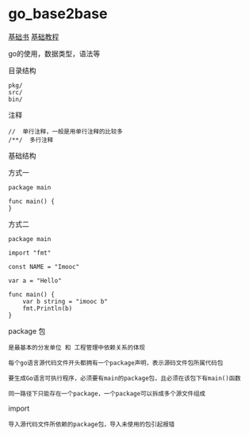 # go_base2base

[基础书](https://go.fdos.me/down/book.pdf)
[基础教程](https://github.com/Unknwon/the-way-to-go_ZH_CN)

go的使用，数据类型，语法等

目录结构

    pkg/
    src/
    bin/

注释

    //  单行注释，一般是用单行注释的比较多
    /**/  多行注释

基础结构

方式一

    package main

    func main() {
    }


方式二

    package main

    import "fmt"

    const NAME = "Imooc"

    var a = "Hello"

    func main() {
        var b string = "imooc b"
        fmt.Println(b)
    }


package 包

    是最基本的分发单位 和 工程管理中依赖关系的体现

    每个go语言源代码文件开头都拥有一个package声明，表示源码文件包所属代码包

    要生成Go语言可执行程序，必须要有main的package包，且必须在该包下有main()函数

    同一路径下只能存在一个package，一个package可以拆成多个源文件组成

import

    导入源代码文件所依赖的package包，导入未使用的包引起报错


